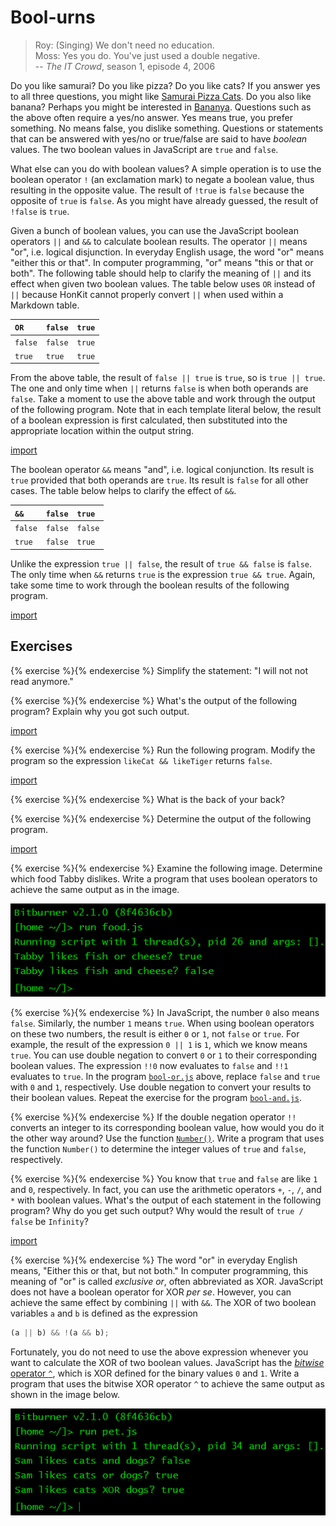 # Bool-urns

<!-- prettier-ignore -->
> Roy: (Singing) We don't need no education.<br>
> Moss: Yes you do. You've just used a double negative.<br>
> -- _The IT Crowd_, season 1, episode 4, 2006

Do you like samurai? Do you like pizza? Do you like cats? If you answer yes to
all three questions, you might like
[Samurai Pizza Cats](https://en.wikipedia.org/wiki/Samurai_Pizza_Cats). Do you
also like banana? Perhaps you might be interested in
[Bananya](https://en.wikipedia.org/wiki/Bananya). Questions such as the above
often require a yes/no answer. Yes means true, you prefer something. No means
false, you dislike something. Questions or statements that can be answered with
yes/no or true/false are said to have _boolean_ values. The two boolean values
in JavaScript are `true` and `false`.

What else can you do with boolean values? A simple operation is to use the
boolean operator `!` (an exclamation mark) to negate a boolean value, thus
resulting in the opposite value. The result of `!true` is `false` because the
opposite of `true` is `false`. As you might have already guessed, the result of
`!false` is `true`.

Given a bunch of boolean values, you can use the JavaScript boolean operators
`||` and `&&` to calculate boolean results. The operator `||` means "or", i.e.
logical disjunction. In everyday English usage, the word "or" means "either this
or that". In computer programming, "or" means "this or that or both". The
following table should help to clarify the meaning of `||` and its effect when
given two boolean values. The table below uses `OR` instead of `||` because
HonKit cannot properly convert `||` when used within a Markdown table.

| `OR`    | `false` | `true` |
| :------ | :------ | :----- |
| `false` | `false` | `true` |
| `true`  | `true`  | `true` |

From the above table, the result of `false || true` is `true`, so is
`true || true`. The one and only time when `||` returns `false` is when both
operands are `false`. Take a moment to use the above table and work through the
output of the following program. Note that in each template literal below, the
result of a boolean expression is first calculated, then substituted into the
appropriate location within the output string.

[import](code/bool-or.js)

The boolean operator `&&` means "and", i.e. logical conjunction. Its result is
`true` provided that both operands are `true`. Its result is `false` for all
other cases. The table below helps to clarify the effect of `&&`.

| `&&`    | `false` | `true`  |
| :------ | :------ | :------ |
| `false` | `false` | `false` |
| `true`  | `false` | `true`  |

Unlike the expression `true || false`, the result of `true && false` is `false`.
The only time when `&&` returns `true` is the expression `true && true`. Again,
take some time to work through the boolean results of the following program.

[import](code/bool-and.js)

<!-- ====================================================================== -->

## Exercises

<!-- prettier-ignore -->
{% exercise %}{% endexercise %}
Simplify the statement: "I will not not read anymore."

<!-- prettier-ignore -->
{% exercise %}{% endexercise %}
What's the output of the following program? Explain why you got such output.

[import](code/typeof-bool.js)

<!-- prettier-ignore -->
{% exercise %}{% endexercise %}
Run the following program. Modify the program so the expression
`likeCat && likeTiger` returns `false`.

[import](code/pet.js)

<!-- prettier-ignore -->
{% exercise %}{% endexercise %}
What is the back of your back?

<!-- prettier-ignore -->
{% exercise %}{% endexercise %}
Determine the output of the following program.

[import](code/negate.js)

<!-- prettier-ignore -->
{% exercise %}{% endexercise %}
Examine the following image. Determine which food Tabby dislikes. Write a
program that uses boolean operators to achieve the same output as in the image.

![Food for Tabby](../../image/data/food.png "Food for Tabby")

<!-- prettier-ignore -->
{% exercise %}{% endexercise %}
In JavaScript, the number `0` also means `false`. Similarly, the number `1`
means `true`. When using boolean operators on these two numbers, the result is
either `0` or `1`, not `false` or `true`. For example, the result of the
expression `0 || 1` is `1`, which we know means `true`. You can use double
negation to convert `0` or `1` to their corresponding boolean values. The
expression `!!0` now evaluates to `false` and `!!1` evaluates to `true`. In the
program [`bool-or.js`](code/bool-or.js) above, replace `false` and `true` with
`0` and `1`, respectively. Use double negation to convert your results to their
boolean values. Repeat the exercise for the program
[`bool-and.js`](code/bool-and.js).

<!-- prettier-ignore -->
{% exercise %}{% endexercise %}
If the double negation operator `!!` converts an integer to its corresponding
boolean value, how would you do it the other way around? Use the function
[`Number()`](https://developer.mozilla.org/en-US/docs/Web/JavaScript/Reference/Global_Objects/Number).
Write a program that uses the function `Number()` to determine the integer
values of `true` and `false`, respectively.

<!-- prettier-ignore -->
{% exercise %}{% endexercise %}
You know that `true` and `false` are like `1` and `0`, respectively. In fact,
you can use the arithmetic operators `+`, `-`, `/`, and `*` with boolean values.
What's the output of each statement in the following program? Why do you get
such output? Why would the result of `true / false` be `Infinity`?

[import](code/bool-arith.js)

<!-- prettier-ignore -->
{% exercise %}{% endexercise %}
The word "or" in everyday English means, "Either this or that, but not both." In
computer programming, this meaning of "or" is called _exclusive or_, often
abbreviated as XOR. JavaScript does not have a boolean operator for XOR _per
se_. However, you can achieve the same effect by combining `||` with `&&`. The
XOR of two boolean variables `a` and `b` is defined as the expression

```js
(a || b) && !(a && b);
```

Fortunately, you do not need to use the above expression whenever you want to
calculate the XOR of two boolean values. JavaScript has the
[_bitwise_ operator `^`](https://developer.mozilla.org/en-US/docs/Web/JavaScript/Reference/Operators/Bitwise_XOR),
which is XOR defined for the binary values `0` and `1`. Write a program that
uses the bitwise XOR operator `^` to achieve the same output as shown in the
image below.

![Sam's pet](../../image/data/pet.png "Sam's pet")
